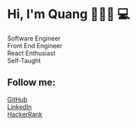 # Hi, I'm Quang 🧑🏻‍💻 💻

Software Engineer
<br />
Front End Engineer
<br />
React Enthusiast
<br />
Self-Taught
<br />

## Follow me:

[GitHub](https://github.com/quangnguyen17/)
<br />
[LinkedIn](https://www.linkedin.com/in/quangnguyen2001/)
<br />
[HackerRank](https://www.hackerrank.com/wan15112001/)
